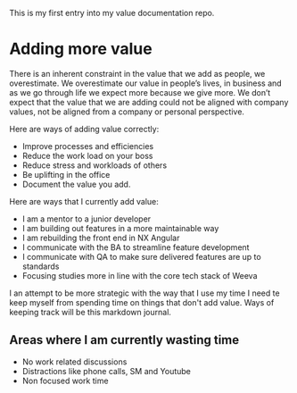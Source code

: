 This is my first entry into my value documentation repo.

# Adding more value

There is an inherent constraint in the value that we add as people, we overestimate. We overestimate our value in people’s lives, in business and as we go through life we expect more because we give more. We don’t expect that the value that we are adding could not be aligned with company values, not be aligned from a company or personal perspective.

Here are ways of adding value correctly:

- Improve processes and efficiencies
- Reduce the work load on your boss
- Reduce stress and workloads of others
- Be uplifting in the office
- Document the value you add.

Here are ways that I currently add value:

- I am a mentor to a junior developer
- I am building out features in a more maintainable way
- I am rebuilding the front end in NX Angular
- I communicate with the BA to streamline feature development
- I communicate with QA to make sure delivered features are up to standards
- Focusing studies more in line with the core tech stack of Weeva

I an attempt to be more strategic with the way that I use my time I need te keep myself from spending time on things that don't add value. Ways of keeping track will be this markdown journal.

## Areas where I am currently wasting time

- No work related discussions
- Distractions like phone calls, SM and Youtube
- Non focused work time
